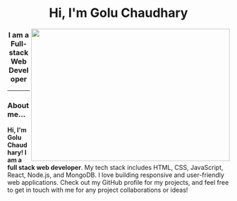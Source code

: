 
<h1 align="center">Hi, I'm Golu Chaudhary</h1>
<img align="right" src="https://user-images.githubusercontent.com/56001279/169039511-a3887a25-f6aa-449c-a269-82372aaa8618.gif" width="450" height="300"/>
<h3 align="center">I am a Full-stack Web Developer</h3>
<hr>
<h3>About me...</h3>
<p><b>Hi, I'm Golu Chaudhary! I am a full stack web developer</b>. My tech stack includes HTML, CSS, JavaScript, React, Node.js, and MongoDB. I love building responsive and user-friendly web applications. Check out my GitHub profile for my projects, and feel free to get in touch with me for any project collaborations or ideas!</p>









